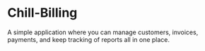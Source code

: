 # Chill-Billing
A simple application where you can manage customers, invoices, payments, and keep tracking of reports all in one place.
